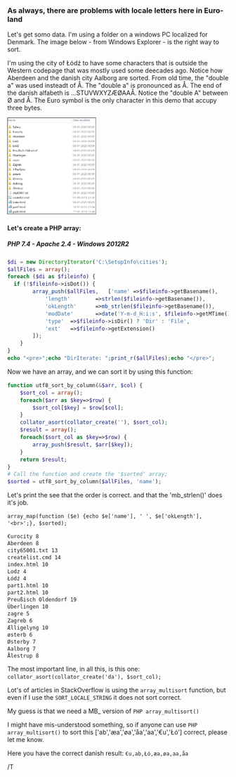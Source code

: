 ### As always, there are problems with locale letters here in Euro-land
Let's get somo data. I'm using a folder on a windows PC localized for Denmark.
The image below - from Windows Explorer - is the right way to sort.

I'm using the city of Łódź to have some characters that is outside the Western codepage that was mostly used some deecades ago. Notice how Aberdeen and the danish city Aalborg are sorted. From old time, the "double a" was used insteadt of Å. The "double a" is pronounced as Å. The end of the danish alfabeth is ...STUVWXYZÆØAAÅ. Notice the "double A" between Ø and Å. 
The Euro symbol is the only character in this demo that accupy three bytes. 

<img src="https://github.com/ThorkilG12/HTML-and-PHP/blob/master/Sort%20PHP%20arrays%20with%20UTF-8%20according%20to%20Locale/image.png" width="40%">


#### Let's create a PHP array:
##### PHP 7.4 - Apache 2.4 - Windows 2012R2 
```php
$di = new DirectoryIterator('C:\SetupInfo\cities');
$allFiles = array();
foreach ($di as $fileinfo) {
  if (!$fileinfo->isDot()) {
		array_push($allFiles,	['name'	=>$fileinfo->getBasename(), 
			'length'		=>strlen($fileinfo->getBasename()),
			'okLength'		=>mb_strlen($fileinfo->getBasename()),
			'modDate'		=>date('Y-m-d_H:i:s', $fileinfo->getMTime()), 
			'type'	=>$fileinfo->isDir() ? 'Dir' : 'File',
			'ext'	=>$fileinfo->getExtension()
		]);
	}
}
echo "<pre>";echo "DirIterate: ";print_r($allFiles);echo "</pre>";
```
Now we have an array, and we can sort it by using this function:
```php
function utf8_sort_by_column(&$arr, $col) {
    $sort_col = array();
    foreach($arr as $key=>$row) {
        $sort_col[$key] = $row[$col];
    }
	collator_asort(collator_create(''), $sort_col);	
	$result = array();
	foreach($sort_col as $key=>$row) {
		array_push($result, $arr[$key]);
	}	
	return $result;
}
# Call the function and create the '$sorted' array;
$sorted = utf8_sort_by_column($allFiles, 'name');
```
Let's print the see that the order is correct. and that the 'mb_strlen()' does it's job.
```
array_map(function ($e) {echo $e['name'], ' ', $e['okLength'], '<br>';}, $sorted);
```
	€urocity 8
	Aberdeen 8
	city65001.txt 13
	createlist.cmd 14
	index.html 10
	Lodz 4
	Łódź 4
	part1.html 10
	part2.html 10
	Preußisch Oldendorf 19
	Überlingen 10
	zagre 5
	Zagreb 6
	Ælligelyng 10
	østerb 6
	Østerby 7
	Aalborg 7
	Ålestrup 8
The most important line, in all this, is this one: `collator_asort(collator_create('da'), $sort_col);`

Lot's of articles in StackOverflow is using the `array_multisort` function, but even if I use the `SORT_LOCALE_STRING` it does not sort correct.

My guess is that we need a MB_ version of `PHP array_multisort()`

I might have mis-understood something, so if anyone can use `PHP array_multisort()` to sort this ['ab','æa','øa','åa','aa','€u','Łó'] correct, please let me know.

Here you have the correct danish result: `€u,ab,Łó,æa,øa,aa,åa` 

/T
